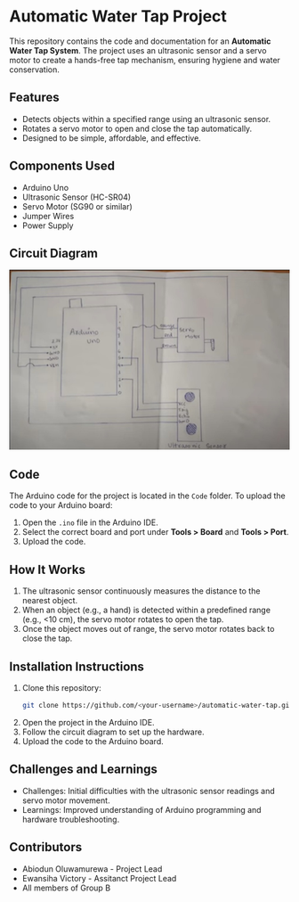 # Automatic Water Tap Project  
This repository contains the code and documentation for an **Automatic Water Tap System**. The project uses an ultrasonic sensor and a servo motor to create a hands-free tap mechanism, ensuring hygiene and water conservation.



## Features  
- Detects objects within a specified range using an ultrasonic sensor.  
- Rotates a servo motor to open and close the tap automatically.  
- Designed to be simple, affordable, and effective.  



## Components Used  
- Arduino Uno  
- Ultrasonic Sensor (HC-SR04)  
- Servo Motor (SG90 or similar)  
- Jumper Wires  
- Power Supply  



## Circuit Diagram  
![Circuit Diagram](./CircuitDiagram/circuit_diagram.jpeg)



## Code  
The Arduino code for the project is located in the `Code` folder. To upload the code to your Arduino board:  
1. Open the `.ino` file in the Arduino IDE.  
2. Select the correct board and port under **Tools > Board** and **Tools > Port**.  
3. Upload the code.  



## How It Works  
1. The ultrasonic sensor continuously measures the distance to the nearest object.  
2. When an object (e.g., a hand) is detected within a predefined range (e.g., <10 cm), the servo motor rotates to open the tap.  
3. Once the object moves out of range, the servo motor rotates back to close the tap.  



## Installation Instructions  
1. Clone this repository:  
   ```bash
   git clone https://github.com/<your-username>/automatic-water-tap.git
2. Open the project in the Arduino IDE.
3. Follow the circuit diagram to set up the hardware.
4. Upload the code to the Arduino board.



## Challenges and Learnings
- Challenges: Initial difficulties with the ultrasonic sensor readings and servo motor movement.
- Learnings: Improved understanding of Arduino programming and hardware troubleshooting.



## Contributors
- Abiodun Oluwamurewa - Project Lead
- Ewansiha Victory - Assitanct Project Lead
- All members of Group B 

